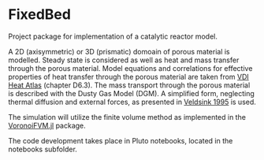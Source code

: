 # FixedBed
Project package for implementation of a catalytic reactor model.

A 2D (axisymmetric) or 3D (prismatic) domoain of porous material is modelled.
Steady state is considered as well as heat and mass transfer through the porous material.
Model equations and correlations for effective properties of heat transfer through the porous
material are taken from 
[VDI Heat Atlas](https://link.springer.com/referencework/10.1007/978-3-540-77877-6)
(chapter D6.3).
The mass transport through the porous material is described with the Dusty Gas Model (DGM).
A simplified form, neglecting thermal diffusion and external forces, as presented in 
[Veldsink 1995](https://doi.org/10.1016/0923-0467(94)02929-6)
is used.


The simulation will utilize the finite volume method as implemented in the
[VoronoiFVM.jl](https://github.com/j-fu/VoronoiFVM.jl) package.

The code development takes place in Pluto notebooks, located in the notebooks 
subfolder.